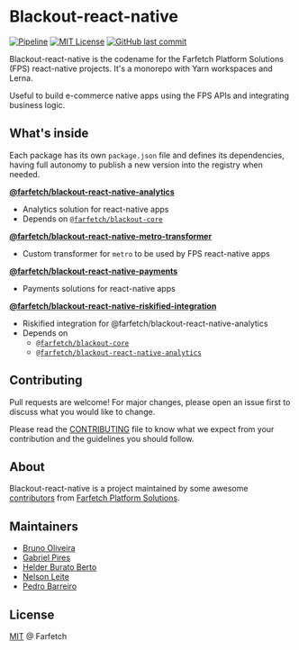 # Blackout-react-native

[![Pipeline](https://github.com/Farfetch/blackout-react-native/actions/workflows/CI.yml/badge.svg)](https://github.com/Farfetch/blackout-react-native/actions/workflows/CI.yml)
[![MIT License](https://img.shields.io/apm/l/atomic-design-ui)](https://github.com/Farfetch/blackout-react-native/blob/main/LICENSE)
[![GitHub last commit](https://img.shields.io/github/last-commit/Farfetch/blackout)](https://github.com/Farfetch/blackout-react-native/graphs/commit-activity)

Blackout-react-native is the codename for the Farfetch Platform Solutions (FPS) react-native projects. It's a monorepo with Yarn workspaces and Lerna.

Useful to build e-commerce native apps using the FPS APIs and integrating business logic.

## What's inside

Each package has its own `package.json` file and defines its dependencies, having full autonomy to publish a new version into the registry when needed.

[**@farfetch/blackout-react-native-analytics**](packages/react-native-analytics)

- Analytics solution for react-native apps
- Depends on [`@farfetch/blackout-core`](https://www.npmjs.com/package/@farfetch/blackout-core)

[**@farfetch/blackout-react-native-metro-transformer**](packages/react-native-metro-transformer)

- Custom transformer for `metro` to be used by FPS react-native apps

[**@farfetch/blackout-react-native-payments**](packages/react-native-payments)

- Payments solutions for react-native apps

[**@farfetch/blackout-react-native-riskified-integration**](packages/react-native-riskified-integration)

- Riskified integration for @farfetch/blackout-react-native-analytics
- Depends on
  - [`@farfetch/blackout-core`](https://www.npmjs.com/package/@farfetch/blackout-core)
  - [`@farfetch/blackout-react-native-analytics`](https://www.npmjs.com/package/@farfetch/blackout-react-native-analytics)

## Contributing

Pull requests are welcome! For major changes, please open an issue first to discuss what you would like to change.

Please read the [CONTRIBUTING](CONTRIBUTING.md) file to know what we expect from your contribution and the guidelines you should follow.

## About

Blackout-react-native is a project maintained by some awesome [contributors](https://github.com/Farfetch/blackout-react-native/graphs/contributors) from [Farfetch Platform Solutions](https://www.farfetchplatformsolutions.com/).

## Maintainers

- [Bruno Oliveira](https://github.com/boliveira)
- [Gabriel Pires](https://github.com/gabrielfmp)
- [Helder Burato Berto](https://github.com/helderburato)
- [Nelson Leite](https://github.com/nelsonleite)
- [Pedro Barreiro](https://github.com/pedro-gbf)

## License

[MIT](LICENSE) @ Farfetch

